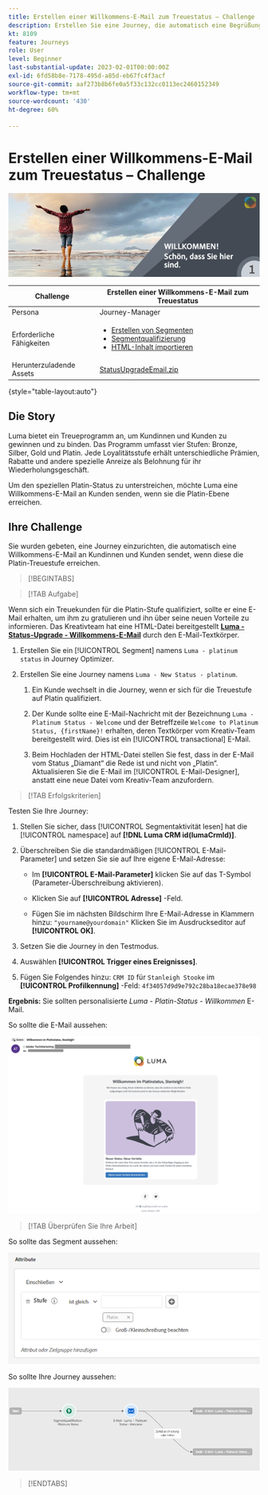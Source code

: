 ```yaml
---
title: Erstellen einer Willkommens-E-Mail zum Treuestatus – Challenge
description: Erstellen Sie eine Journey, die automatisch eine Begrüßungs-E-Mail an Kunden sendet, wenn diese die Treuestufe erreichen.
kt: 8109
feature: Journeys
role: User
level: Beginner
last-substantial-update: 2023-02-01T00:00:00Z
exl-id: 6fd58b8e-7178-495d-a85d-eb67fc4f3acf
source-git-commit: aaf273b8b6fe0a5f33c132cc0113ec2460152349
workflow-type: tm+mt
source-wordcount: '430'
ht-degree: 60%

---
```


# Erstellen einer Willkommens-E-Mail zum Treuestatus – Challenge

![Willkommens-E-Mail zum Treuestatus – Challenge-Banner](/help/challenges/assets/email-assets/luma-transactional-onboarding-1.png)

| Challenge | Erstellen einer Willkommens-E-Mail zum Treuestatus |
|---|---|
| Persona | Journey-Manager |
| Erforderliche Fähigkeiten | <ul><li>[Erstellen von Segmenten](https://experienceleague.adobe.com/docs/journey-optimizer-learn/tutorials/profiles-segments-subscriptions/create-segments.html?lang=de)</li> <li>[Segmentqualifizierung](https://experienceleague.adobe.com/docs/journey-optimizer-learn/tutorials/create-journeys/use-case-read-segment-qualification.html?lang=de)</li><li>[HTML-Inhalt importieren](https://experienceleague.adobe.com/docs/journey-optimizer-learn/tutorials/email-channel/import-and-author-html-email-content.html?lang=de)</li></ul> |
| Herunterzuladende Assets | [StatusUpgradeEmail.zip](/help/challenges/assets/email-assets/StatusUpgradeEmail.zip) |

{style=&quot;table-layout:auto&quot;}

## Die Story

Luma bietet ein Treueprogramm an, um Kundinnen und Kunden zu gewinnen und zu binden. Das Programm umfasst vier Stufen: Bronze, Silber, Gold und Platin. Jede Loyalitätsstufe erhält unterschiedliche Prämien, Rabatte und andere spezielle Anreize als Belohnung für ihr Wiederholungsgeschäft.

Um den speziellen Platin-Status zu unterstreichen, möchte Luma eine Willkommens-E-Mail an Kunden senden, wenn sie die Platin-Ebene erreichen.

## Ihre Challenge

Sie wurden gebeten, eine Journey einzurichten, die automatisch eine Willkommens-E-Mail an Kundinnen und Kunden sendet, wenn diese die Platin-Treuestufe erreichen.

>[!BEGINTABS]

>[!TAB Aufgabe]

Wenn sich ein Treuekunden für die Platin-Stufe qualifiziert, sollte er eine E-Mail erhalten, um ihm zu gratulieren und ihn über seine neuen Vorteile zu informieren. Das Kreativteam hat eine HTML-Datei bereitgestellt **[Luma - Status-Upgrade - Willkommens-E-Mail](/help/challenges/assets/email-assets/StatusUpgradeEmail.zip)** durch den E-Mail-Textkörper.

1. Erstellen Sie ein [!UICONTROL Segment] namens `Luma - platinum status` in Journey Optimizer.

1. Erstellen Sie eine Journey namens `Luma - New Status - platinum`.

   1. Ein Kunde wechselt in die Journey, wenn er sich für die Treuestufe auf Platin qualifiziert.

   1. Der Kunde sollte eine E-Mail-Nachricht mit der Bezeichnung `Luma - Platinum Status - Welcome` und der Betreffzeile `Welcome to Platinum Status, {firstName}!` erhalten, deren Textkörper vom Kreativ-Team bereitgestellt wird. Dies ist ein [!UICONTROL transactional] E-Mail.

   1. Beim Hochladen der HTML-Datei stellen Sie fest, dass in der E-Mail vom Status „Diamant“ die Rede ist und nicht von „Platin“. Aktualisieren Sie die E-Mail im [!UICONTROL E-Mail-Designer], anstatt eine neue Datei vom Kreativ-Team anzufordern.

>[!TAB Erfolgskriterien]

Testen Sie Ihre Journey:

1. Stellen Sie sicher, dass [!UICONTROL Segmentaktivität lesen] hat die [!UICONTROL namespace] auf **[!DNL Luma CRM id(lumaCrmId)]**.

1. Überschreiben Sie die standardmäßigen [!UICONTROL E-Mail-Parameter] und setzen Sie sie auf Ihre eigene E-Mail-Adresse:
   * Im **[!UICONTROL E-Mail-Parameter]** klicken Sie auf das T-Symbol (Parameter-Überschreibung aktivieren).

   * Klicken Sie auf **[!UICONTROL Adresse]** -Feld.

   * Fügen Sie im nächsten Bildschirm Ihre E-Mail-Adresse in Klammern hinzu: `"yourname@yourdomain"` Klicken Sie im Ausdruckseditor auf **[!UICONTROL OK]**.

1. Setzen Sie die Journey in den Testmodus.

1. Auswählen **[!UICONTROL Trigger eines Ereignisses]**.

1. Fügen Sie Folgendes hinzu: `CRM ID` für `Stanleigh Stooke` im **[!UICONTROL Profilkennung]** -Feld: `4f34057d9d9e792c28ba18ecae378e98`

**Ergebnis:** Sie sollten personalisierte *Luma - Platin-Status - Willkommen* E-Mail.

So sollte die E-Mail aussehen:

![Luma - Status-Upgrade - Willkommens-E-Mail](/help/challenges/assets/status-upgrade-welcome-email.png)

>[!TAB Überprüfen Sie Ihre Arbeit]

So sollte das Segment aussehen:

![Luma – Platinstatus-Segment](/help/challenges/assets/segment-luma-platinum-status.png)

So sollte Ihre Journey aussehen:

![platinum-status-upgrade-journey](/help/challenges/assets/journey-luma-status-upgrade.png)

>[!ENDTABS]
